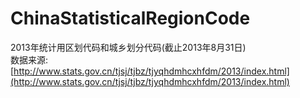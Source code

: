 # ChinaStatisticalRegionCode
2013年统计用区划代码和城乡划分代码(截止2013年8月31日)  
数据来源: [http://www.stats.gov.cn/tjsj/tjbz/tjyqhdmhcxhfdm/2013/index.html](http://www.stats.gov.cn/tjsj/tjbz/tjyqhdmhcxhfdm/2013/index.html)
